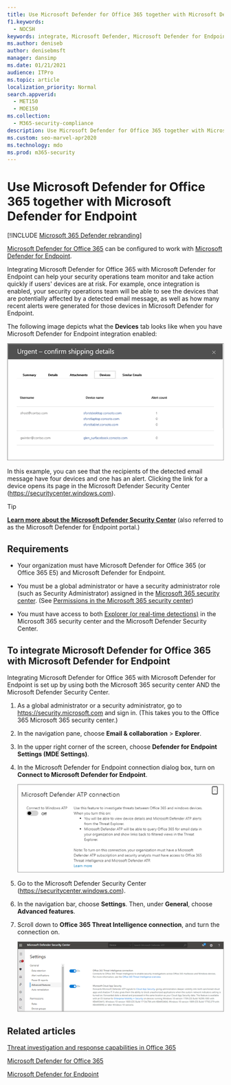 ```yaml
---
title: Use Microsoft Defender for Office 365 together with Microsoft Defender for Endpoint
f1.keywords: 
  - NOCSH
keywords: integrate, Microsoft Defender, Microsoft Defender for Endpoint
ms.author: deniseb
author: denisebmsft
manager: dansimp
ms.date: 01/21/2021
audience: ITPro
ms.topic: article
localization_priority: Normal
search.appverid: 
  - MET150
  - MOE150
ms.collection: 
  - M365-security-compliance
description: Use Microsoft Defender for Office 365 together with Microsoft Defender for Endpoint to get more detailed information about threats against your devices and email content.
ms.custom: seo-marvel-apr2020
ms.technology: mdo
ms.prod: m365-security
---
```


# Use Microsoft Defender for Office 365 together with Microsoft Defender for Endpoint

[!INCLUDE [Microsoft 365 Defender rebranding](../includes/microsoft-defender-for-office.md)]


[Microsoft Defender for Office 365](defender-for-office-365.md) can be configured to work with [Microsoft Defender for Endpoint](/windows/security/threat-protection).

Integrating Microsoft Defender for Office 365 with Microsoft Defender for Endpoint can help your security operations team monitor and take action quickly if users' devices are at risk. For example, once integration is enabled, your security operations team will be able to see the devices that are potentially affected by a detected email message, as well as how many recent alerts were generated for those devices in Microsoft Defender for Endpoint.

The following image depicts what the **Devices** tab looks like when you have Microsoft Defender for Endpoint integration enabled:

![When Microsoft Defender for Endpoint is enabled, you can see a list of devices with alerts.](../../media/fec928ea-8f0c-44d7-80b9-a2e0a8cd4e89.PNG)

In this example, you can see that the recipients of the detected email message have four devices and one has an alert. Clicking the link for a device opens its page in the Microsoft Defender Security Center (<https://securitycenter.windows.com>).

> [!TIP]
> **[Learn more about the Microsoft Defender Security Center](/windows/security/threat-protection/microsoft-defender-atp/use)** (also referred to as the Microsoft Defender for Endpoint portal.)

## Requirements

- Your organization must have Microsoft Defender for Office 365 (or Office 365 E5) and Microsoft Defender for Endpoint.

- You must be a global administrator or have a security administrator role (such as Security Administrator) assigned in the [Microsoft 365 security center](https://security.microsoft.com). (See [Permissions in the Microsoft 365 security center](permissions-in-the-security-and-compliance-center.md))

- You must have access to both [Explorer (or real-time detections)](threat-explorer.md) in the Microsoft 365 security center and the Microsoft Defender Security Center.

## To integrate Microsoft Defender for Office 365 with Microsoft Defender for Endpoint

Integrating Microsoft Defender for Office 365 with Microsoft Defender for Endpoint is set up by using both the Microsoft 365 security center AND the Microsoft Defender Security Center.

1. As a global administrator or a security administrator, go to <https://security.microsoft.com> and sign in. (This takes you to the Office 365 Microsoft 365 security center.)

2. In the navigation pane, choose **Email & collaboration** \> **Explorer**.

3. In the upper right corner of the screen, choose **Defender for Endpoint Settings (MDE Settings)**.

4. In the Microsoft Defender for Endpoint connection dialog box, turn on **Connect to Microsoft Defender for Endpoint**.

   ![Microsoft Defender for Endpoint connection](../../media/Explorer-WDATPConnection-dialog.png)

5. Go to the Microsoft Defender Security Center (<https://securitycenter.windows.com>).

6. In the navigation bar, choose **Settings**. Then, under **General**, choose **Advanced features**.

7. Scroll down to **Office 365 Threat Intelligence connection**, and turn the connection on.

   ![Office 365 threat intelligence connection](../../media/mdatp-oatptoggle.png)

## Related articles

[Threat investigation and response capabilities in Office 365](office-365-ti.md)

[Microsoft Defender for Office 365](defender-for-office-365.md)

[Microsoft Defender for Endpoint](/windows/security/threat-protection)